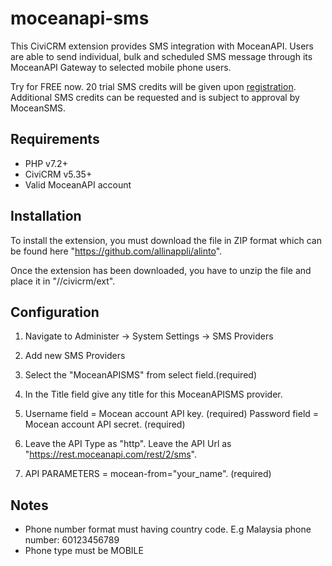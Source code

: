 # moceanapi-sms

This CiviCRM extension provides SMS integration with MoceanAPI. 
Users are able to send individual, bulk and scheduled SMS message through its MoceanAPI Gateway to selected mobile phone users.

Try for FREE now. 20 trial SMS credits will be given upon [registration](https://dashboard.moceanapi.com/register?fr=civicrm). Additional SMS credits can be requested and is subject to approval by MoceanSMS.

## Requirements
* PHP v7.2+
* CiviCRM v5.35+
* Valid MoceanAPI account

## Installation
To install the extension, you must download the file in ZIP format which can be found here "https://github.com/allinappli/alinto".

Once the extension has been downloaded, you have to unzip the file and place it in "//civicrm/ext".

## Configuration
1.	Navigate to Administer -> System Settings -> SMS Providers

2.	Add new SMS Providers

3.	Select the "MoceanAPISMS" from select field.(required)

4.	In the Title field give any title for this MoceanAPISMS provider.

5.	Username field = Mocean account API key. (required)
	Password field = Mocean account API secret. (required)

6.	Leave the API Type as "http".
	Leave the API Url as "https://rest.moceanapi.com/rest/2/sms". 

7.	API PARAMETERS = mocean-from="your_name". (required)

## Notes
* Phone number format must having country code. E.g Malaysia phone number: 60123456789
* Phone type must be MOBILE
